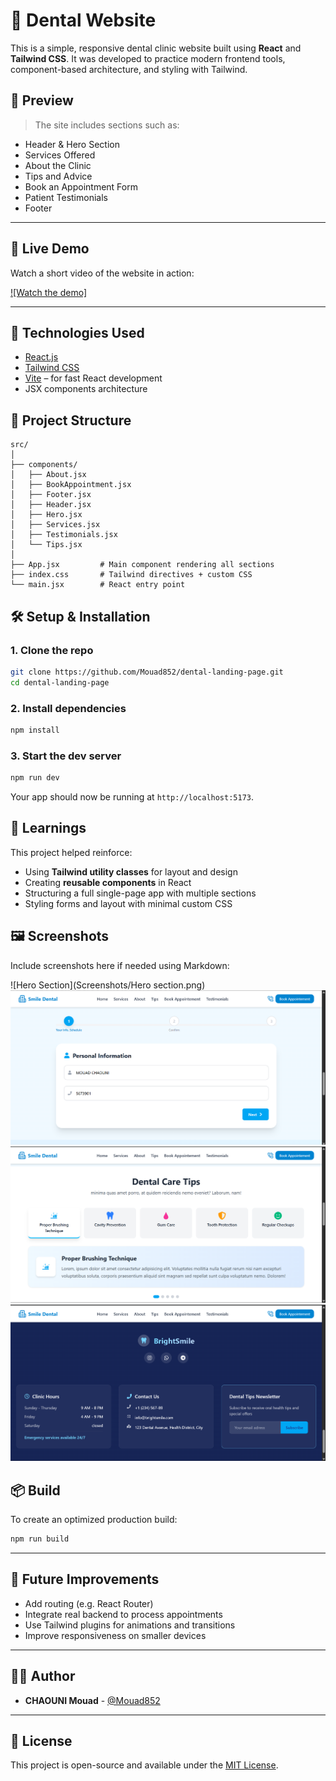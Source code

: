 # 🦷 Dental Website

This is a simple, responsive dental clinic website built using **React** and **Tailwind CSS**. It was developed to practice modern frontend tools, component-based architecture, and styling with Tailwind.

## 📸 Preview

> The site includes sections such as:
- Header & Hero Section
- Services Offered
- About the Clinic
- Tips and Advice
- Book an Appointment Form
- Patient Testimonials
- Footer

---

## 🎥 Live Demo

Watch a short video of the website in action:

[![Watch the demo]]((https://youtu.be/G4Nqytm9gcA))

---

## 🚀 Technologies Used

- [React.js](https://reactjs.org/)
- [Tailwind CSS](https://tailwindcss.com/)
- [Vite](https://vitejs.dev/) – for fast React development
- JSX components architecture

## 🧱 Project Structure

```
src/
│
├── components/
│   ├── About.jsx
│   ├── BookAppointment.jsx
│   ├── Footer.jsx
│   ├── Header.jsx
│   ├── Hero.jsx
│   ├── Services.jsx
│   ├── Testimonials.jsx
│   └── Tips.jsx
│
├── App.jsx         # Main component rendering all sections
├── index.css       # Tailwind directives + custom CSS
└── main.jsx        # React entry point
```

## 🛠️ Setup & Installation

### 1. Clone the repo

```bash
git clone https://github.com/Mouad852/dental-landing-page.git
cd dental-landing-page
```

### 2. Install dependencies

```bash
npm install
```

### 3. Start the dev server

```bash
npm run dev
```

Your app should now be running at `http://localhost:5173`.

## 🧪 Learnings

This project helped reinforce:
- Using **Tailwind utility classes** for layout and design
- Creating **reusable components** in React
- Structuring a full single-page app with multiple sections
- Styling forms and layout with minimal custom CSS

## 🖼️ Screenshots

Include screenshots here if needed using Markdown:


![Hero Section](Screenshots/Hero section.png)
![Appointment Form](Screenshots/BookAppointment.png)
![Tips Section](Screenshots/Tips.png)
![Footer](Screenshots/Footer.png)


## 📦 Build

To create an optimized production build:

```bash
npm run build
```

---

## 📌 Future Improvements

- Add routing (e.g. React Router)
- Integrate real backend to process appointments
- Use Tailwind plugins for animations and transitions
- Improve responsiveness on smaller devices

---

## 👨‍💻 Author

- **CHAOUNI Mouad** - [@Mouad852](https://github.com/Mouad852)

---

## 📄 License

This project is open-source and available under the [MIT License](LICENSE).
